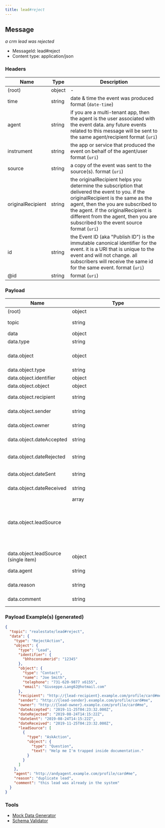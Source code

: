 ```yaml
---
title: lead#reject
---
```

## Message

*a crm lead was rejected*

* MessageId: lead#reject
* Content type: application/json

### Headers

| Name | Type | Description |
|---|---|---|
| (root) | object | - |
| time | string | date & time the event was produced format (`date-time`) |
| agent | string | if you are a multi-tenant app, then the agent is the user associated with the event data. any future events related to this message will be sent to the same agent/recipient format (`uri`) |
| instrument | string | the app or service that produced the event on behalf of the agent/user format (`uri`) |
| source | string | a copy of the event was sent to the source(s). format (`uri`) |
| originalRecipient | string | the originalRecipient helps you determine the subscription that delivered the event to you. if the originalRecipient is the same as the agent, then the you are subscribed to the agent. if the originalRecipient is different from the agent, then you are subscribed to the event source format (`uri`) |
| id | string | the Event ID (aka "Publish ID") is the immutable canonical identifier for the event. it is a URI that is unique to the event and will not change. all subscribers will receive the same id for the same event. format (`uri`) |
| @id | string |  format (`uri`) |

### Payload

| Name | Type | Description |
|---|---|---|
| (root) | object | - |
| topic | string | const (`"realestate/lead#reject"`)  |
| data | object | - |
| data.type | string | const (`"RejectAction"`)  |
| data.object | object | a sales opportunity (object) offered by a sender to a recipient. |
| data.object.type | string | allowed (`"Lead"`) Lead |
| data.object.identifier | object |  1 properties |
| data.object.object | object | the lead (Contact) |
| data.object.recipient | string | the lead recipient format (`uri`) |
| data.object.sender | string | the lead provider format (`uri`) |
| data.object.owner | string | the original owner of the lead format (`uri`) |
| data.object.dateAccepted | string | The date/time the item was accepted by the recipient |
| data.object.dateRejected | string | The date/time the item was rejected by the recipient format (`date-time`) |
| data.object.dateSent | string | the date the lead was sent format (`date-time`) |
| data.object.dateReceived | string | The date/time the item was received by it's recipient |
| data.object.leadSource | array<object> | lead origin, may be a website event or a thing such as a website, zillow, mobile applicaton. |
| data.object.leadSource (single item) | object | - |
| data.agent | string | the agent who rejected the lead format (`uri`) |
| data.reason | string | the reason the lead was rejected |
| data.comment | string | a comment about the rejection |

### Payload Example(s) (generated)

```json
{
  "topic": "realestate/lead#reject",
  "data": {
    "type": "RejectAction",
    "object": {
      "type": "Lead",
      "identifier": {
        "bhhsconsumerid": "12345"
      },
      "object": {
        "type": "Contact",
        "name": "Joe Smith",
        "telephone": "731-620-9877 x6155",
        "email": "Giuseppe.Lang62@hotmail.com"
      },
      "recipient": "http://{lead-recipient}.example.com/profile/card#me",
      "sender": "http://{lead-sender}.example.com/profile/card#me",
      "owner": "http://{lead-owner}.example.com/profile/card#me",
      "dateAccepted": "2019-11-25T04:23:32.000Z",
      "dateRejected": "2019-08-24T14:15:22Z",
      "dateSent": "2019-08-24T14:15:22Z",
      "dateReceived": "2019-11-25T04:23:32.000Z",
      "leadSource": [
        {
          "type": "AskAction",
          "object": {
            "type": "Question",
            "text": "Help me I'm trapped inside documentation."
          }
        }
      ]
    },
    "agent": "http://andyagent.example.com/profile/card#me",
    "reason": "duplicate lead",
    "comment": "this lead was already in the system"
  }
}
```


### Tools

* [Mock Data Generator](/tools/mock-data-generator)
* [Schema Validator](/tools/validate)


